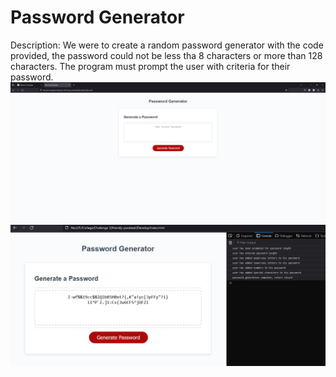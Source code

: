 # Password Generator

Description:
We were to create a random password generator with the code provided, the password could not be less tha 8 characters or more than 128 characters. The program must prompt the user with criteria for their password.
![Before password generation](https://github.com/GigaChimpus/randomn-password-generator-challenge-3/blob/main/Images/C3.PNG)
![post password generation](https://github.com/GigaChimpus/randomn-password-generator-challenge-3/blob/main/Images/c32.PNG)
